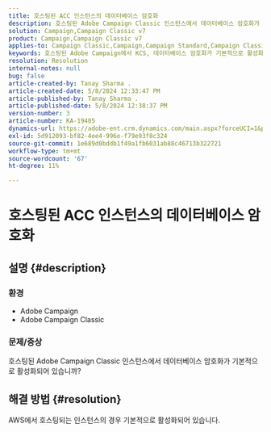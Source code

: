 ```yaml
---
title: 호스팅된 ACC 인스턴스의 데이터베이스 암호화
description: 호스팅된 Adobe Campaign Classic 인스턴스에서 데이터베이스 암호화가 기본적으로 활성화되어 있는지 알아봅니다.
solution: Campaign,Campaign Classic v7
product: Campaign,Campaign Classic v7
applies-to: Campaign Classic,Campaign,Campaign Standard,Campaign Classic v7
keywords: 호스팅된 Adobe Campaign에서 KCS, 데이터베이스 암호화가 기본적으로 활성화됨
resolution: Resolution
internal-notes: null
bug: false
article-created-by: Tanay Sharma .
article-created-date: 5/8/2024 12:33:47 PM
article-published-by: Tanay Sharma .
article-published-date: 5/8/2024 12:38:37 PM
version-number: 3
article-number: KA-19405
dynamics-url: https://adobe-ent.crm.dynamics.com/main.aspx?forceUCI=1&pagetype=entityrecord&etn=knowledgearticle&id=ca348334-370d-ef11-9f8a-6045bd026dc7
exl-id: 5d912093-bf82-4ee4-996e-f79e93f8c324
source-git-commit: 1e689d0bddb1f49a1fb6031ab88c46713b322721
workflow-type: tm+mt
source-wordcount: '67'
ht-degree: 11%

---
```


# 호스팅된 ACC 인스턴스의 데이터베이스 암호화

## 설명 {#description}


### 환경

- Adobe Campaign
- Adobe Campaign Classic


### 문제/증상

호스팅된 Adobe Campaign Classic 인스턴스에서 데이터베이스 암호화가 기본적으로 활성화되어 있습니까?


## 해결 방법 {#resolution}


AWS에서 호스팅되는 인스턴스의 경우 기본적으로 활성화되어 있습니다.

